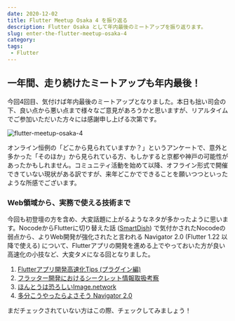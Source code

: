 ```yaml
---
date: 2020-12-02
title: Flutter Meetup Osaka 4 を振り返る
description: Flutter Osaka として年内最後のミートアップを振り返ります。
slug: enter-the-flutter-meetup-osaka-4
category: 
tags: 
 - Flutter
---
```


## 一年間、走り続けたミートアップも年内最後！

今回4回目、気付けば年内最後のミートアップとなりました。本日も拙い司会の下、良い点から悪い点まで様々なご意見があろうかと思いますが、リアルタイムでご参加いただいた方々には感謝申し上げる次第です。

![flutter-meetup-osaka-4](//images.ctfassets.net/gzkue3szf85p/1Ih7QqGmL8bleop1gn7fLN/302e39122c4e3399cc6672ce1cd3e3c3/flutter-meetup-osaka-4.png)

オンライン恒例の「どこから見られていますか？」というアンケートで、意外と多かった「そのほか」から見られている方、もしかすると京都や神戸の可能性があったかもしれません。コミュニティ活動を始めて以降、オフライン形式で開催できていない現状がある訳ですが、来年どこかでできることを願いつつといったような所感でございます。

### Web領域から、実務で使える技術まで

今回も初登壇の方を含め、大変話題に上がるようなネタが多かったように思います。NocodeからFlutterに切り替えた話 ([SmartDish](https://www.smartdish.jp/)) で気付かされたNocodeの弱点から、よりWeb開発が強化されたと言われる Navigator 2.0 (Flutter 1.22 以降で使える) について、Flutterアプリの開発を進める上でやっておいた方が良い高速化の小技など、大変タメになる回となりました。

1. [Flutterアプリ開発高速化Tips (プラグイン編)](https://speakerdeck.com/korodroid/flutterapurikai-fa-gao-su-hua-tips-puraguinbian)
2. [フラッター開発におけるシークレット情報取扱考察](https://www2.slideshare.net/cch-robo/ss-239527695)
3. [ほんとうは恐ろしいImage.network](https://docs.google.com/presentation/d/1eiMiV2B9L-3ChE16ZskUWvxuW5EZdLEVuPEi2y0PI2g/edit)
4. [多分こうやったらよさそう Navigator 2.0](https://docs.google.com/presentation/d/1YRczr1NzuVzfst_fbjhHb_JF0BujXzyQ0-3A9AWJPFw/edit)

まだチェックされていない方はこの際、チェックしてみましょう！
